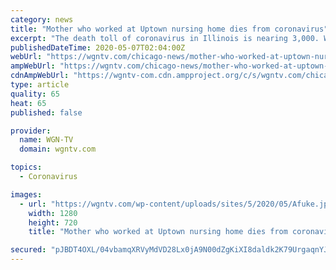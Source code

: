 ```yaml
---
category: news
title: "Mother who worked at Uptown nursing home dies from coronavirus"
excerpt: "The death toll of coronavirus in Illinois is nearing 3,000. Wednesday the Illinois Department of Public Health announced 2,270 new cases of COVID-19 and 136 additional related deaths"
publishedDateTime: 2020-05-07T02:04:00Z
webUrl: "https://wgntv.com/chicago-news/mother-who-worked-at-uptown-nursing-home-dies-from-coronavirus/"
ampWebUrl: "https://wgntv.com/chicago-news/mother-who-worked-at-uptown-nursing-home-dies-from-coronavirus/amp/"
cdnAmpWebUrl: "https://wgntv-com.cdn.ampproject.org/c/s/wgntv.com/chicago-news/mother-who-worked-at-uptown-nursing-home-dies-from-coronavirus/amp/"
type: article
quality: 65
heat: 65
published: false

provider:
  name: WGN-TV
  domain: wgntv.com

topics:
  - Coronavirus

images:
  - url: "https://wgntv.com/wp-content/uploads/sites/5/2020/05/Afuke.jpeg?w=1280&h=720&crop=1"
    width: 1280
    height: 720
    title: "Mother who worked at Uptown nursing home dies from coronavirus"

secured: "pJBDT4OXL/04vbamqXRVyMdVD28Lx0jA9N00dZgKiXI8daldk2K79UrgaqnYJQvtix6yj1CzbPbYk6gWKahiz1lrhgu7zEonWVYJOKIhuXCWpflzDVsUJJNaD8SRJr42SVUGG55AMJFGU6PImnXI2VvWx3RYdoWr3Hq8TRbGqXlnSkAwHxHVsRSpfJKUcKQOYNmMpseWEgdiSWWtMyhlgIRlV0M8veo+VnZlOJ85x4NqRFADdcRh4cYOJe/B+JQEFRpQNCAZWPfZXCttQwADB6CRWj3itVB5lutW/M9D6B0r3XSO4NFpKLVyFivTAlQ1;xiMx9bI3UJ69Q2o2/Aht9Q=="
---
```


